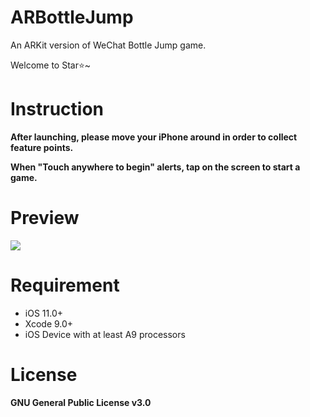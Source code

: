 # ARBottleJump

An ARKit version of WeChat Bottle Jump game.

Welcome to Star⭐️~

# Instruction

**After launching, please move your iPhone around in order to collect feature points.**

**When "Touch anywhere to begin" alerts, tap on the screen to start a game.**

# Preview

![](https://github.com/songkuixi/ARBottleJump/blob/master/Preview.gif)

# Requirement

* iOS 11.0+
* Xcode 9.0+
* iOS Device with at least A9 processors

# License

__GNU General Public License v3.0__
